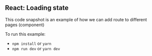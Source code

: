 ## React: Loading state ##

This code snapshot is an example of how we can add route to different pages (component)

To run this example:

- `npm install` or `yarn`
- `npm run dev` or `yarn dev`
